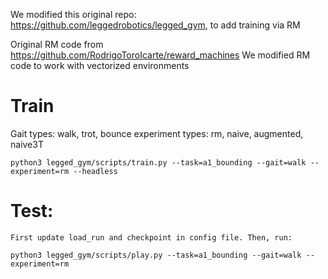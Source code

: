 We modified this original repo: https://github.com/leggedrobotics/legged_gym, to add training via RM

Original RM code from https://github.com/RodrigoToroIcarte/reward_machines
We modified RM code to work with vectorized environments

# Train

Gait types: walk, trot, bounce
experiment types: rm, naive, augmented, naive3T

```
python3 legged_gym/scripts/train.py --task=a1_bounding --gait=walk --experiment=rm --headless
```

# Test:

    First update load_run and checkpoint in config file. Then, run:

```
python3 legged_gym/scripts/play.py --task=a1_bounding --gait=walk --experiment=rm
```
